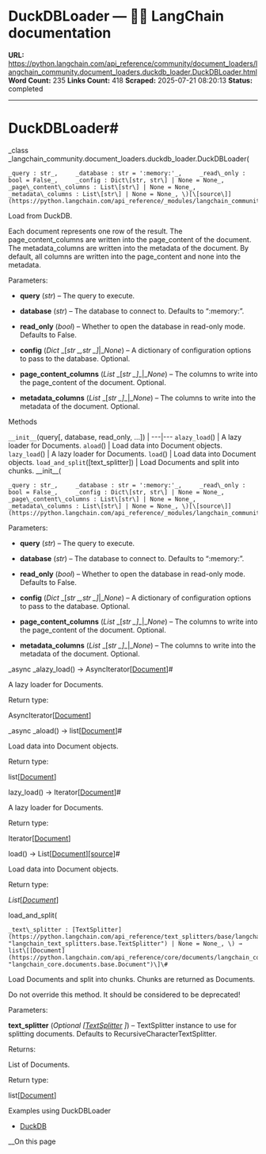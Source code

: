 # DuckDBLoader — 🦜🔗 LangChain  documentation

**URL:** https://python.langchain.com/api_reference/community/document_loaders/langchain_community.document_loaders.duckdb_loader.DuckDBLoader.html
**Word Count:** 235
**Links Count:** 418
**Scraped:** 2025-07-21 08:20:13
**Status:** completed

---

# DuckDBLoader\#

_class _langchain\_community.document\_loaders.duckdb\_loader.DuckDBLoader\(

    _query : str_,     _database : str = ':memory:'_,     _read\_only : bool = False_,     _config : Dict\[str, str\] | None = None_,     _page\_content\_columns : List\[str\] | None = None_,     _metadata\_columns : List\[str\] | None = None_, \)[\[source\]](https://python.langchain.com/api_reference/_modules/langchain_community/document_loaders/duckdb_loader.html#DuckDBLoader)\#     

Load from DuckDB.

Each document represents one row of the result. The page\_content\_columns are written into the page\_content of the document. The metadata\_columns are written into the metadata of the document. By default, all columns are written into the page\_content and none into the metadata.

Parameters:     

  * **query** \(_str_\) – The query to execute.

  * **database** \(_str_\) – The database to connect to. Defaults to “:memory:”.

  * **read\_only** \(_bool_\) – Whether to open the database in read-only mode. Defaults to False.

  * **config** \(_Dict_ _\[__str_ _,__str_ _\]__|__None_\) – A dictionary of configuration options to pass to the database. Optional.

  * **page\_content\_columns** \(_List_ _\[__str_ _\]__|__None_\) – The columns to write into the page\_content of the document. Optional.

  * **metadata\_columns** \(_List_ _\[__str_ _\]__|__None_\) – The columns to write into the metadata of the document. Optional.

Methods

`__init__`\(query\[, database, read\_only, ...\]\) |    ---|---   `alazy_load`\(\) | A lazy loader for Documents.   `aload`\(\) | Load data into Document objects.   `lazy_load`\(\) | A lazy loader for Documents.   `load`\(\) | Load data into Document objects.   `load_and_split`\(\[text\_splitter\]\) | Load Documents and split into chunks.      \_\_init\_\_\(

    _query : str_,     _database : str = ':memory:'_,     _read\_only : bool = False_,     _config : Dict\[str, str\] | None = None_,     _page\_content\_columns : List\[str\] | None = None_,     _metadata\_columns : List\[str\] | None = None_, \)[\[source\]](https://python.langchain.com/api_reference/_modules/langchain_community/document_loaders/duckdb_loader.html#DuckDBLoader.__init__)\#     

Parameters:     

  * **query** \(_str_\) – The query to execute.

  * **database** \(_str_\) – The database to connect to. Defaults to “:memory:”.

  * **read\_only** \(_bool_\) – Whether to open the database in read-only mode. Defaults to False.

  * **config** \(_Dict_ _\[__str_ _,__str_ _\]__|__None_\) – A dictionary of configuration options to pass to the database. Optional.

  * **page\_content\_columns** \(_List_ _\[__str_ _\]__|__None_\) – The columns to write into the page\_content of the document. Optional.

  * **metadata\_columns** \(_List_ _\[__str_ _\]__|__None_\) – The columns to write into the metadata of the document. Optional.

_async _alazy\_load\(\) → AsyncIterator\[[Document](https://python.langchain.com/api_reference/core/documents/langchain_core.documents.base.Document.html#langchain_core.documents.base.Document "langchain_core.documents.base.Document")\]\#     

A lazy loader for Documents.

Return type:     

AsyncIterator\[[Document](https://python.langchain.com/api_reference/core/documents/langchain_core.documents.base.Document.html#langchain_core.documents.base.Document "langchain_core.documents.base.Document")\]

_async _aload\(\) → list\[[Document](https://python.langchain.com/api_reference/core/documents/langchain_core.documents.base.Document.html#langchain_core.documents.base.Document "langchain_core.documents.base.Document")\]\#     

Load data into Document objects.

Return type:     

list\[[Document](https://python.langchain.com/api_reference/core/documents/langchain_core.documents.base.Document.html#langchain_core.documents.base.Document "langchain_core.documents.base.Document")\]

lazy\_load\(\) → Iterator\[[Document](https://python.langchain.com/api_reference/core/documents/langchain_core.documents.base.Document.html#langchain_core.documents.base.Document "langchain_core.documents.base.Document")\]\#     

A lazy loader for Documents.

Return type:     

Iterator\[[Document](https://python.langchain.com/api_reference/core/documents/langchain_core.documents.base.Document.html#langchain_core.documents.base.Document "langchain_core.documents.base.Document")\]

load\(\) → List\[[Document](https://python.langchain.com/api_reference/core/documents/langchain_core.documents.base.Document.html#langchain_core.documents.base.Document "langchain_core.documents.base.Document")\][\[source\]](https://python.langchain.com/api_reference/_modules/langchain_community/document_loaders/duckdb_loader.html#DuckDBLoader.load)\#     

Load data into Document objects.

Return type:     

_List_\[[_Document_](https://python.langchain.com/api_reference/core/documents/langchain_core.documents.base.Document.html#langchain_core.documents.base.Document "langchain_core.documents.base.Document")\]

load\_and\_split\(

    _text\_splitter : [TextSplitter](https://python.langchain.com/api_reference/text_splitters/base/langchain_text_splitters.base.TextSplitter.html#langchain_text_splitters.base.TextSplitter "langchain_text_splitters.base.TextSplitter") | None = None_, \) → list\[[Document](https://python.langchain.com/api_reference/core/documents/langchain_core.documents.base.Document.html#langchain_core.documents.base.Document "langchain_core.documents.base.Document")\]\#     

Load Documents and split into chunks. Chunks are returned as Documents.

Do not override this method. It should be considered to be deprecated\!

Parameters:     

**text\_splitter** \(_Optional_ _\[_[_TextSplitter_](https://python.langchain.com/api_reference/text_splitters/base/langchain_text_splitters.base.TextSplitter.html#langchain_text_splitters.base.TextSplitter "langchain_text_splitters.base.TextSplitter") _\]_\) – TextSplitter instance to use for splitting documents. Defaults to RecursiveCharacterTextSplitter.

Returns:     

List of Documents.

Return type:     

list\[[Document](https://python.langchain.com/api_reference/core/documents/langchain_core.documents.base.Document.html#langchain_core.documents.base.Document "langchain_core.documents.base.Document")\]

Examples using DuckDBLoader

  * [DuckDB](https://python.langchain.com/docs/integrations/document_loaders/duckdb/)

__On this page